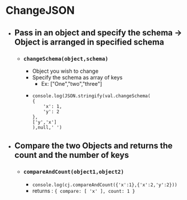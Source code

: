 # ChangeJSON

* ## Pass in an object and specify the schema -> Object is arranged in specified schema
  * ### `changeSchema(object,schema)`
    * Object you wish to change
    * Specify the schema as array of keys
      * Ex: ["One","two","three"]
    * ```
      console.log(JSON.stringify(val.changeSchema(
      {
          'x': 1,
          'y': 2
      },
      ['y','x']
      ),null,' ')
      ```

* ## Compare the two Objects and returns the count and the number of keys
   * ### `compareAndCount(object1,object2)`
      * ```console.log(cj.compareAndCount({'x':1},{'x':2,'y':2}))```
      * returns : `{ compare: [ 'x' ], count: 1 }`
